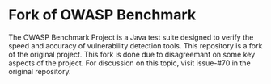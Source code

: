 # Fork of OWASP Benchmark
The OWASP Benchmark Project is a Java test suite designed to verify the speed and accuracy of vulnerability detection tools. This repository is a fork of the original project. This fork is done due to disagreemant on some key aspects of the project. For discussion on this topic, visit issue-#70 in the original repository.
